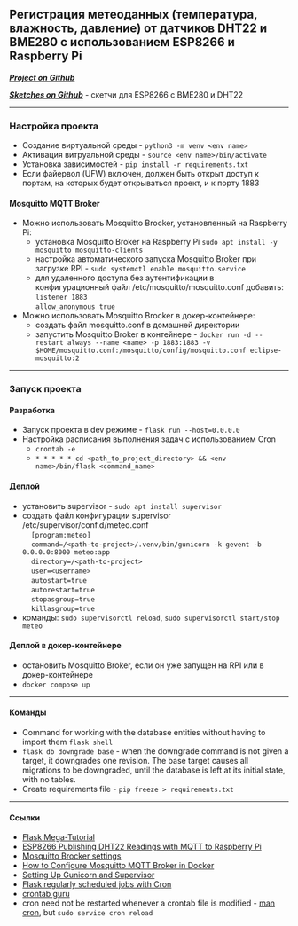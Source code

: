 ## Регистрация метеоданных (температура, влажность, давление) от датчиков DHT22 и BME280 с использованием ESP8266 и Raspberry Pi

***[Project on Github](https://github.com/Missisol/meteoProject/tree/develop)***

***[Sketches on Github](https://github.com/Missisol/ESP8266_BME280_DHT22_project)*** - скетчи для ESP8266 с BME280 и DHT22

---

### Настройка проекта
- Создание виртуальной среды - `python3 -m venv <env name>`
- Активация витруальной среды - `source <env name>/bin/activate`
- Установка зависимостей - `pip install -r requirements.txt`
- Если файервол (UFW) включен, должен быть открыт доступ к портам, на которых будет открываться проект, и к порту 1883

#### Mosquitto MQTT Broker
- Mожно использовать Mosquitto Brocker, установленный на Raspberry Pi:    
    - установка Mosquitto Broker на Raspberry Pi
    `sudo apt install -y mosquitto mosquitto-clients`
    - настройка автоматического запуска Mosquitto Broker при загрузке RPI - `sudo systemctl enable mosquitto.service`
    - для удаленного доступа без аутентификации в конфигурационный файл /etc/mosquitto/mosquitto.conf добавить:  
        `listener 1883`  
        `allow_anonymous true`
- Можно использовать Mosquitto Brocker в докер-контейнере:
    - создать файл mosquitto.conf в домашней директории
    - запустить Mosquitto Broker в контейнере  - `docker run -d --restart always --name <name> -p 1883:1883 -v $HOME/mosquitto.conf:/mosquitto/config/mosquitto.conf eclipse-mosquitto:2`

---

### Запуск проекта
#### Разработка
- Запуск проекта в dev режиме - `flask run --host=0.0.0.0`
- Настройка расписания выполнения задач с использованием Cron 
    - `crontab -e`
    - `* * * * * cd <path_to_project_directory> && <env name>/bin/flask <command_name>`

#### Деплой
- установить supervisor - `sudo apt install supervisor`
- создать файл конфигурации supervisor /etc/supervisor/conf.d/meteo.conf  
&nbsp;&nbsp;&nbsp;&nbsp;`[program:meteo]`  
&nbsp;&nbsp;&nbsp;&nbsp;`command=/<path-to-project>/.venv/bin/gunicorn -k gevent -b 0.0.0.0:8000 meteo:app`  
&nbsp;&nbsp;&nbsp;&nbsp;`directory=/<path-to-project>`  
&nbsp;&nbsp;&nbsp;&nbsp;`user=<username>`  
&nbsp;&nbsp;&nbsp;&nbsp;`autostart=true`  
&nbsp;&nbsp;&nbsp;&nbsp;`autorestart=true`  
&nbsp;&nbsp;&nbsp;&nbsp;`stopasgroup=true`  
&nbsp;&nbsp;&nbsp;&nbsp;`killasgroup=true` 
- команды: `sudo supervisorctl reload`, `sudo supervisorctl start/stop meteo`

#### Деплой в докер-контейнере
- остановить Mosquitto Broker, если он уже запущен на RPI или в докер-контейнере
- `docker compose up`

---

#### Команды
- Command for working with the database entities without having to import them `flask shell`
- `flask db downgrade base` - when the downgrade command is not given a target, it downgrades one revision. The base target causes all migrations to be downgraded, until the database is left at its initial state, with no tables.
- Create requirements file - `pip freeze > requirements.txt`

---

#### Ссылки
- [Flask Mega-Tutorial](https://blog.miguelgrinberg.com/post/the-flask-mega-tutorial-part-i-hello-world)
- [ESP8266 Publishing DHT22 Readings with MQTT to Raspberry Pi](https://randomnerdtutorials.com/esp8266-publishing-dht22-readings-with-mqtt-to-raspberry-pi/)
- [Mosquitto Brocker settings](https://randomnerdtutorials.com/how-to-install-mosquitto-broker-on-raspberry-pi/)
- [How to Configure Mosquitto MQTT Broker in Docker](https://cedalo.com/blog/mosquitto-docker-configuration-ultimate-guide/)
- [Setting Up Gunicorn and Supervisor](https://blog.miguelgrinberg.com/post/the-flask-mega-tutorial-part-xvii-deployment-on-linux)
- [Flask regularly scheduled jobs with Cron](https://blog.miguelgrinberg.com/post/run-your-flask-regularly-scheduled-jobs-with-cron)
- [crontab guru](https://crontab.guru/)
-  cron need not be restarted whenever a crontab file is modified - [man cron](https://www.manpagez.com/man/8/cron/), but `sudo service cron reload`

